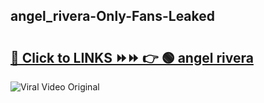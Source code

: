 
 ## angel_rivera-Only-Fans-Leaked

# <h2><a href="https://clipsfans.com/angel_rivera&ref=git">🔗 Click to LINKS ⏩⏩ 👉 🟢 angel rivera </a></h2>

<a href="https://clipsfans.com/angel_rivera&ref=git" rel="nofollow" data-target="animated-image.originalLink"><img src="https://i.ibb.co.com/xMMVF88/686577567.gif" alt="Viral Video Original" style="max-width: 100%; display: inline-block;" data-target="animated-image.originalImage"></a>
